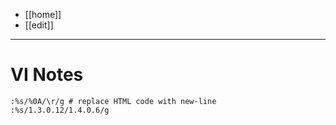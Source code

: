- [[home]]
- [[edit]]
---
# VI Notes

```
:%s/%0A/\r/g # replace HTML code with new-line
:%s/1.3.0.12/1.4.0.6/g
```